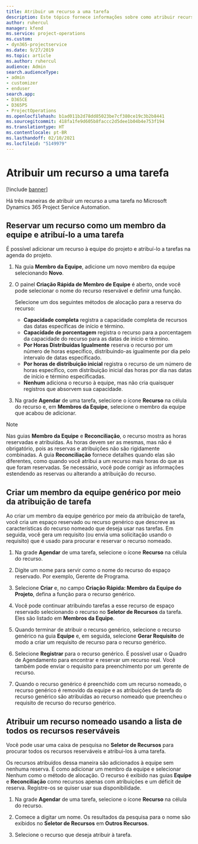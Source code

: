 ```yaml
---
title: Atribuir um recurso a uma tarefa
description: Este tópico fornece informações sobre como atribuir recursos a tarefas.
author: ruhercul
manager: kfend
ms.service: project-operations
ms.custom:
- dyn365-projectservice
ms.date: 9/27/2019
ms.topic: article
ms.author: ruhercul
audience: Admin
search.audienceType:
- admin
- customizer
- enduser
search.app:
- D365CE
- D365PS
- ProjectOperations
ms.openlocfilehash: b1ad011b2d78dd85023be7cf380ce19c3b2b8441
ms.sourcegitcommit: 418fa1fe9d605b8faccc2d5dee1b04b4e753f194
ms.translationtype: HT
ms.contentlocale: pt-BR
ms.lasthandoff: 02/10/2021
ms.locfileid: "5149979"
---
```

# <a name="assign-a-resource-to-a-task"></a>Atribuir um recurso a uma tarefa

[!include [banner](../includes/psa-now-project-operations.md)]

Há três maneiras de atribuir um recurso a uma tarefa no Microsoft Dynamics 365 Project Service Automation.

## <a name="book-a-resource-as-a-team-member-and-then-assign-the-resource-to-a-task"></a>Reservar um recurso como um membro da equipe e atribuí-lo a uma tarefa

É possível adicionar um recurso à equipe do projeto e atribuí-lo a tarefas na agenda do projeto.

1. Na guia **Membro da Equipe**, adicione um novo membro da equipe selecionando **Novo**. 

2. O painel **Criação Rápida de Membro de Equipe** é aberto, onde você pode selecionar o nome do recurso reservável e definir uma função. 

    Selecione um dos seguintes métodos de alocação para a reserva do recurso:

    - **Capacidade completa** registra a capacidade completa de recursos das datas específicas de início e término.
    - **Capacidade de porcentagem** registra o recurso para a porcentagem da capacidade do recurso para as datas de início e término.
    - **Por Horas Distribuídas Igualmente** reserva o recurso por um número de horas específico, distribuindo-as igualmente por dia pelo intervalo de datas especificado.
    - **Por horas de distribuição inicial** registra o recurso de um número de horas específico, com distribuição inicial das horas por dia nas datas de início e término especificadas.
    - **Nenhum** adiciona o recurso à equipe, mas não cria quaisquer registros que absorvem sua capacidade.

3. Na grade **Agendar** de uma tarefa, selecione o ícone **Recurso** na célula do recurso e, em **Membros da Equipe**, selecione o membro da equipe que acabou de adicionar. 

> [!NOTE]
> Nas guias **Membro da Equipe** e **Reconciliação**, o recurso mostra as horas reservadas e atribuídas. As horas devem ser as mesmas, mas não é obrigatório, pois as reservas e atribuições não são rigidamente combinadas. A guia **Reconciliação** fornece detalhes quando elas são diferentes, como quando você atribui a um recurso mais horas do que as que foram reservadas. Se necessário, você pode corrigir as informações estendendo as reservas ou alterando a atribuição do recurso.

## <a name="create-a-generic-team-member-through-task-assignment"></a>Criar um membro da equipe genérico por meio da atribuição de tarefa

Ao criar um membro da equipe genérico por meio da atribuição de tarefa, você cria um espaço reservado ou recurso genérico que descreve as características do recurso nomeado que deseja usar nas tarefas. Em seguida, você gera um requisito (ou envia uma solicitação usando o requisito) que é usado para procurar e reservar o recurso nomeado.

1. Na grade **Agendar** de uma tarefa, selecione o ícone **Recurso** na célula do recurso.

2. Digite um nome para servir como o nome do recurso do espaço reservado. Por exemplo, Gerente de Programa.

3. Selecione **Criar** e, no campo **Criação Rápida: Membro da Equipe do Projeto**, defina a função para o recurso genérico.

4. Você pode continuar atribuindo tarefas a esse recurso de espaço reservado selecionando o recurso no **Seletor de Recursos** da tarefa. Eles são listado em **Membros da Equipe**.

5. Quando terminar de atribuir o recurso genérico, selecione o recurso genérico na guia **Equipe** e, em seguida, selecione **Gerar Requisito** de modo a criar um requisito de recurso para o recurso genérico.

6. Selecione **Registrar** para o recurso genérico. É possível usar o Quadro de Agendamento para encontrar e reservar um recurso real. Você também pode enviar o requisito para preenchimento por um gerente de recurso.

7. Quando o recurso genérico é preenchido com um recurso nomeado, o recurso genérico é removido da equipe e as atribuições de tarefa do recurso genérico são atribuídas ao recurso nomeado que preencheu o requisito de recurso do recurso genérico.

## <a name="assign-a-named-resource-from-the-list-of-all-bookable-resources"></a>Atribuir um recurso nomeado usando a lista de todos os recursos reserváveis

Você pode usar uma caixa de pesquisa no **Seletor de Recursos** para procurar todos os recursos reserváveis e atribui-los à uma tarefa.

Os recursos atribuídos dessa maneira são adicionados à equipe sem nenhuma reserva. É como adicionar um membro da equipe e selecionar Nenhum como o método de alocação. O recurso é exibido nas guias **Equipe** e **Reconciliação** como recursos apenas com atribuições e um déficit de reserva. Registre-os se quiser usar sua disponibilidade.

1. Na grade **Agendar** de uma tarefa, selecione o ícone **Recurso** na célula do recurso.

2. Comece a digitar um nome. Os resultados da pesquisa para o nome são exibidos no **Seletor de Recursos** em **Outros Recursos**.

3. Selecione o recurso que deseja atribuir à tarefa.

